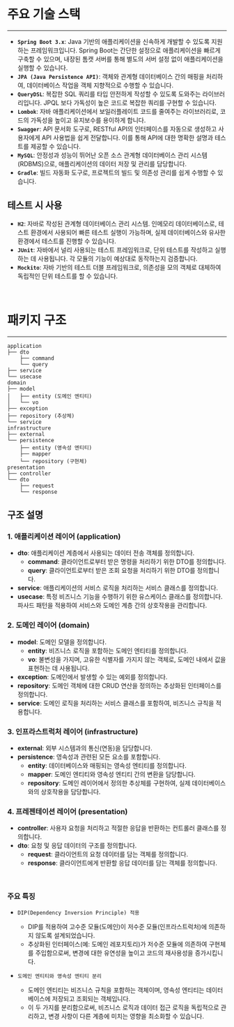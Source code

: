 # 주요 기술 스택

---
- **`Spring Boot 3.x`**: Java 기반의 애플리케이션을 신속하게 개발할 수 있도록 지원하는 프레임워크입니다. Spring Boot는 간단한 설정으로 애플리케이션을 빠르게 구축할 수 있으며, 내장된 톰캣 서버를 통해 별도의 서버 설정 없이 애플리케이션을 실행할 수 있습니다.
- **`JPA (Java Persistence API)`**: 객체와 관계형 데이터베이스 간의 매핑을 처리하여, 데이터베이스 작업을 객체 지향적으로 수행할 수 있습니다.
- **`QueryDSL`**: 복잡한 SQL 쿼리를 타입 안전하게 작성할 수 있도록 도와주는 라이브러리입니다. JPQL 보다 가독성이 높은 코드로 복잡한 쿼리를 구현할 수 있습니다.
- **`Lombok`**: 자바 애플리케이션에서 보일러플레이트 코드를 줄여주는 라이브러리로, 코드의 가독성을 높이고 유지보수를 용이하게 합니다.
- **`Swagger`**: API 문서화 도구로, RESTful API의 인터페이스를 자동으로 생성하고 사용자에게 API 사용법을 쉽게 전달합니다. 이를 통해 API에 대한 명확한 설명과 테스트를 제공할 수 있습니다.
- **`MySQL`**: 안정성과 성능이 뛰어난 오픈 소스 관계형 데이터베이스 관리 시스템(RDBMS)으로, 애플리케이션의 데이터 저장 및 관리를 담당합니다.
- **`Gradle`**: 빌드 자동화 도구로, 프로젝트의 빌드 및 의존성 관리를 쉽게 수행할 수 있습니다.

## 테스트 시 사용
- **`H2`**: 자바로 작성된 관계형 데이터베이스 관리 시스템. 인메모리 데이터베이스로, 테스트 환경에서 사용되어 빠른 테스트 실행이 가능하며, 실제 데이터베이스와 유사한 환경에서 테스트를 진행할 수 있습니다.
- **`JUnit`**: 자바에서 널리 사용되는 테스트 프레임워크로, 단위 테스트를 작성하고 실행하는 데 사용됩니다. 각 모듈의 기능이 예상대로 동작하는지 검증합니다.
- **`Mockito`**: 자바 기반의 테스트 더블 프레임워크로, 의존성을 모의 객체로 대체하여 독립적인 단위 테스트를 할 수 있습니다.

<br>

# 패키지 구조

---
```text
application
├── dto
    ├── command
    └── query
├── service
└── usecase
domain
├── model
│   ├── entity (도메인 엔티티)
│   └── vo
├── exception
├── repository (추상체)
└── service
infrastructure
├── external
└── persistence
    ├── entity (영속성 엔티티)
    ├── mapper
    └── repository (구현체)
presentation
├── controller
└── dto
    ├── request
    └── response
```


## 구조 설명
### 1. **애플리케이션 레이어 (application)**
- **dto**: 애플리케이션 계층에서 사용되는 데이터 전송 객체를 정의합니다.
  - **command**: 클라이언트로부터 받은 명령을 처리하기 위한 DTO를 정의합니다.
  - **query**: 클라이언트로부터 받은 조회 요청을 처리하기 위한 DTO를 정의합니다.
- **service**: 애플리케이션의 서비스 로직을 처리하는 서비스 클래스를 정의합니다.
- **usecase**: 특정 비즈니스 기능을 수행하기 위한 유스케이스 클래스를 정의합니다. 파사드 패턴을 적용하여 서비스와 도메인 계층 간의 상호작용을 관리합니다.

### 2. **도메인 레이어 (domain)**
- **model**: 도메인 모델을 정의합니다.
    - **entity**: 비즈니스 로직을 포함하는 도메인 엔티티를 정의합니다.
    - **vo**: 불변성을 가지며, 고유한 식별자를 가지지 않는 객체로, 도메인 내에서 값을 표현하는 데 사용됩니다.
- **exception**: 도메인에서 발생할 수 있는 예외를 정의합니다.
- **repository**: 도메인 객체에 대한 CRUD 연산을 정의하는 추상화된 인터페이스를 정의합니다.
- **service**: 도메인 로직을 처리하는 서비스 클래스를 포함하여, 비즈니스 규칙을 적용합니다.

### 3. **인프라스트럭처 레이어 (infrastructure)**
- **external**: 외부 시스템과의 통신(연동)을 담당합니다.
- **persistence**: 영속성과 관련된 모든 요소를 포함합니다.
    - **entity**: 데이터베이스와 매핑되는 영속성 엔티티를 정의합니다.
    - **mapper**: 도메인 엔티티와 영속성 엔티티 간의 변환을 담당합니다.
    - **repository**: 도메인 레이어에서 정의한 추상체를 구현하여, 실제 데이터베이스와의 상호작용을 담당합니다.

### 4. **프레젠테이션 레이어 (presentation)**
- **controller**: 사용자 요청을 처리하고 적절한 응답을 반환하는 컨트롤러 클래스를 정의합니다.
- **dto**: 요청 및 응답 데이터의 구조를 정의합니다.
    - **request**: 클라이언트의 요청 데이터를 담는 객체를 정의합니다.
    - **response**: 클라이언트에게 반환할 응답 데이터를 담는 객체를 정의합니다.

<br>

### 주요 특징
- `DIP(Dependency Inversion Principle) 적용`
  - DIP를 적용하여 고수준 모듈(도메인)이 저수준 모듈(인프라스트럭처)에 의존하지 않도록 설계되었습니다.   
  - 추상화된 인터페이스(예: 도메인 레포지토리)가 저수준 모듈에 의존하여 구현체를 주입함으로써, 변경에 대한 유연성을 높이고 코드의 재사용성을 증가시킵니다.

- `도메인 엔티티와 영속성 엔티티 분리`
  - 도메인 엔티티는 비즈니스 규칙을 포함하는 객체이며, 영속성 엔티티는 데이터베이스에 저장되고 조회되는 객체입니다.
  - 이 두 가지를 분리함으로써, 비즈니스 로직과 데이터 접근 로직을 독립적으로 관리하고, 변경 사항이 다른 계층에 미치는 영향을 최소화할 수 있습니다.

<br>